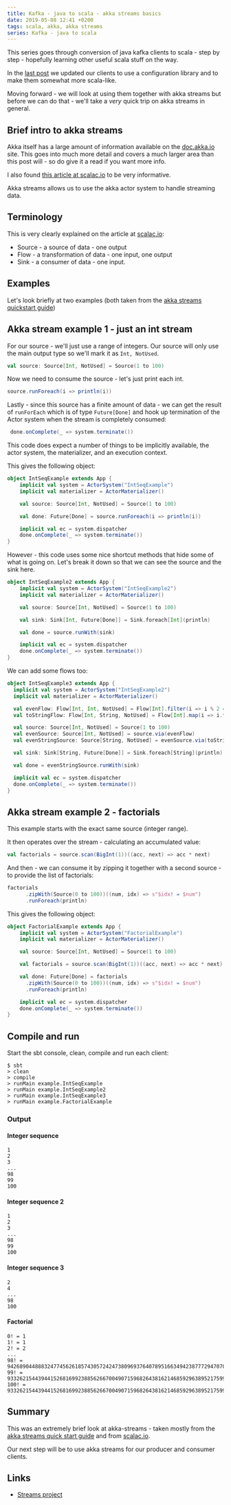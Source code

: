 ```yaml
---
title: Kafka - java to scala - akka streams basics
date: 2019-05-08 12:41 +0200
tags: scala, akka, akka streams
series: Kafka - java to scala
---
```


This series goes through conversion of java kafka clients to scala - step by step - hopefully learning other useful scala stuff on the way.

In the [last post](/2019/05/03/kafka-java-to-scala-scala-v2/) we updated our clients to use a configuration library and to make them somewhat more scala-like.

Moving forward - we will look at using them together with akka streams but before we can do that - we'll take a _very_ quick trip on akka streams in general.

## Brief intro to akka streams

Akka itself has a large amount of information available on the [doc.akka.io](https://doc.akka.io) site. This goes into much more detail and covers a much larger area than this post will - so do give it a read if you want more info.

I also found [this article at scalac.io](https://scalac.io/streams-in-akka-scala-introduction/) to be very informative.

Akka streams allows us to use the akka actor system to handle streaming data.

## Terminology

This is very clearly explained on the article at [scalac.io](https://scalac.io/streams-in-akka-scala-introduction/):

- Source - a source of data - one output
- Flow - a transformation of data - one input, one output
- Sink - a consumer of data - one input.

## Examples

Let's look briefly at two examples (both taken from the [akka streams quickstart guide](https://doc.akka.io/docs/akka/current/stream/stream-quickstart.html))

## Akka stream example 1 - just an int stream

For our source - we'll just use a range of integers. Our source will only use the main output type so we'll mark it as `Int, NotUsed`.

```scala
val source: Source[Int, NotUsed] = Source(1 to 100)
```

Now we need to consume the source - let's just print each int.

```scala
source.runForeach(i => println(i))
```

Lastly - since this source has a finite amount of data - we can get the result of `runForEach` which is of type `Future[Done]` and hook up termination of the Actor system when the stream is completely consumed:

```scala
 done.onComplete(_ => system.terminate())
```

This code does expect a number of things to be implicitly available, the actor system, the materializer, and an execution context.

This gives the following object:

```scala
object IntSeqExample extends App {
    implicit val system = ActorSystem("IntSeqExample")
    implicit val materializer = ActorMaterializer()

    val source: Source[Int, NotUsed] = Source(1 to 100)

    val done: Future[Done] = source.runForeach(i => println(i))

    implicit val ec = system.dispatcher
    done.onComplete(_ => system.terminate())
}
```

However - this code uses some nice shortcut methods that hide some of what is going on. Let's break it down so that we can see the source and the sink here.

```scala
object IntSeqExample2 extends App {
    implicit val system = ActorSystem("IntSeqExample2")
    implicit val materializer = ActorMaterializer()

    val source: Source[Int, NotUsed] = Source(1 to 100)

    val sink: Sink[Int, Future[Done]] = Sink.foreach[Int](println)

    val done = source.runWith(sink)

    implicit val ec = system.dispatcher
    done.onComplete(_ => system.terminate())
}
```

We can add some flows too:

```scala
object IntSeqExample3 extends App {
  implicit val system = ActorSystem("IntSeqExample2")
  implicit val materializer = ActorMaterializer()

  val evenFlow: Flow[Int, Int, NotUsed] = Flow[Int].filter(i => i % 2 == 0)
  val toStringFlow: Flow[Int, String, NotUsed] = Flow[Int].map(i => i.toString)

  val source: Source[Int, NotUsed] = Source(1 to 100)
  val evenSource: Source[Int, NotUsed] = source.via(evenFlow)
  val evenStringSource: Source[String, NotUsed] = evenSource.via(toStringFlow)

  val sink: Sink[String, Future[Done]] = Sink.foreach[String](println)

  val done = evenStringSource.runWith(sink)

  implicit val ec = system.dispatcher
  done.onComplete(_ => system.terminate())
}
```

## Akka stream example 2 - factorials

This example starts with the exact same source (integer range).

It then operates over the stream - calculating an accumulated value:

```scala
val factorials = source.scan(BigInt(1))((acc, next) => acc * next)
```

And then - we can consume it by zipping it together with a second source - to provide the list of factorials:

```scala
factorials
      .zipWith(Source(0 to 100))((num, idx) => s"$idx! = $num")
      .runForeach(println)
```

This gives the following object:

```scala
object FactorialExample extends App {
    implicit val system = ActorSystem("FactorialExample")
    implicit val materializer = ActorMaterializer()

    val source: Source[Int, NotUsed] = Source(1 to 100)

    val factorials = source.scan(BigInt(1))((acc, next) => acc * next)

    val done: Future[Done] = factorials
      .zipWith(Source(0 to 100))((num, idx) => s"$idx! = $num")
      .runForeach(println)

    implicit val ec = system.dispatcher
    done.onComplete(_ => system.terminate())
}
```

## Compile and run

Start the sbt console, clean, compile and run each client:

```shell
$ sbt
> clean
> compile
> runMain example.IntSeqExample
> runMain example.IntSeqExample2
> runMain example.IntSeqExample3
> runMain example.FactorialExample
```

### Output

#### Integer sequence

```shell
1
2
3
...
98
99
100
```

#### Integer sequence 2

```shell
1
2
3
...
98
99
100
```

#### Integer sequence 3

```shell
2
4
...
98
100
```

#### Factorial

```shell
0! = 1
1! = 1
2! = 2
...
98! = 9426890448883247745626185743057242473809693764078951663494238777294707070023223798882976159207729119823605850588608460429412647567360000000000000000000000
99! = 933262154439441526816992388562667004907159682643816214685929638952175999932299156089414639761565182862536979208272237582511852109168640000000000000000000000
100! = 93326215443944152681699238856266700490715968264381621468592963895217599993229915608941463976156518286253697920827223758251185210916864000000000000000000000000
```

## Summary

This was an extremely brief look at akka-streams - taken mostly from the [akka streams quick start guide](https://doc.akka.io/docs/akka/current/stream/stream-quickstart.html) and from [scalac.io](https://scalac.io/streams-in-akka-scala-introduction/).

Our next step will be to use akka streams for our producer and consumer clients.

## Links

- [Streams project](streams.tar.gz)
